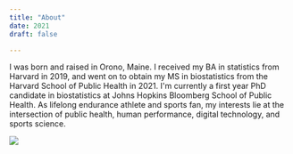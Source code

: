 ```yaml
---
title: "About"
date: 2021
draft: false

---
```

I was born and raised in Orono, Maine. I received my BA in statistics from Harvard in 2019, and went on to obtain my MS in biostatistics from the Harvard School of Public Health in 2021. I'm currently a first year PhD candidate in biostatistics at Johns Hopkins Bloomberg School of Public Health. As lifelong endurance athlete and sports fan, my interests lie at the intersection of public health, human performance, digital technology, and sports science. 

![](/images/headshot1.png)
